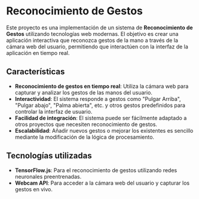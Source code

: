 # Reconocimiento de Gestos

Este proyecto es una implementación de un sistema de **Reconocimiento de Gestos** utilizando tecnologías web modernas. El objetivo es crear una aplicación interactiva que reconozca gestos de la mano a través de la cámara web del usuario, permitiendo que interactúen con la interfaz de la aplicación en tiempo real.

## Características

- **Reconocimiento de gestos en tiempo real**: Utiliza la cámara web para capturar y analizar los gestos de las manos del usuario.
- **Interactividad**: El sistema responde a gestos como "Pulgar Arriba", "Pulgar abajo", "Palma abierta", etc. y otros gestos predefinidos para controlar la interfaz de usuario.
- **Facilidad de integración**: El sistema puede ser fácilmente adaptado a otros proyectos que necesiten reconocimiento de gestos.
- **Escalabilidad**: Añadir nuevos gestos o mejorar los existentes es sencillo mediante la modificación de la lógica de procesamiento.

## Tecnologías utilizadas

- **TensorFlow.js**: Para el reconocimiento de gestos utilizando redes neuronales preentrenadas.
- **Webcam API**: Para acceder a la cámara web del usuario y capturar los gestos en vivo.
